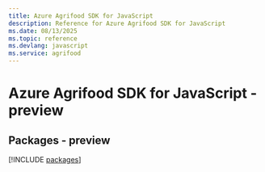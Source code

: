 ```yaml
---
title: Azure Agrifood SDK for JavaScript
description: Reference for Azure Agrifood SDK for JavaScript
ms.date: 08/13/2025
ms.topic: reference
ms.devlang: javascript
ms.service: agrifood
---
```

# Azure Agrifood SDK for JavaScript - preview
## Packages - preview
[!INCLUDE [packages](agrifood-index.md)]